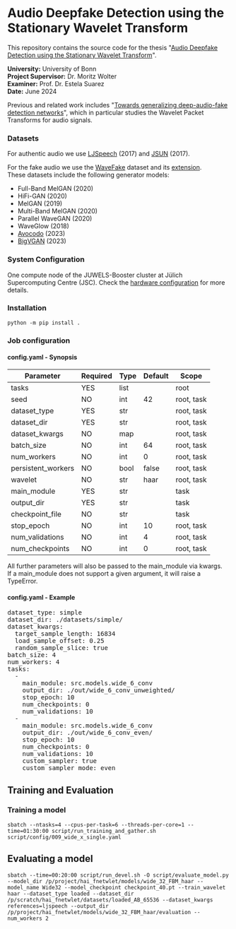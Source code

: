 # Audio Deepfake Detection using the Stationary Wavelet Transform

This repository contains the source code for the thesis "[Audio Deepfake Detection using the Stationary Wavelet Transform](https://doi.org/10.34734/FZJ-2024-04917)".


**University:** University of Bonn\
**Project Supervisor:** Dr. Moritz Wolter\
**Examiner:** Prof. Dr. Estela Suarez\
**Date:** June 2024 

Previous and related work includes "[Towards generalizing deep-audio-fake detection networks](https://openreview.net/pdf?id=RGewtLtvHz)", which in particular studies the Wavelet Packet Transforms for audio signals.

### Datasets

For authentic audio we use [LJSpeech](https://keithito.com/LJ-Speech-Dataset/) (2017) and [JSUN](https://arxiv.org/pdf/1711.00354) (2017).

For the fake audio we use the [WaveFake](https://zenodo.org/records/5642694) dataset and its [extension](https://zenodo.org/records/10512541).\
These datasets include the following generator models:
- Full-Band MelGAN (2020)
- HiFi-GAN (2020)
- MelGAN (2019)
- Multi-Band MelGAN (2020)
- Parallel WaveGAN (2020)
- WaveGlow (2018)
- [Avocodo](https://arxiv.org/pdf/2206.13404) (2023)
- [BigVGAN](https://arxiv.org/pdf/2206.04658) (2023)

### System Configuration

One compute node of the JUWELS-Booster cluster at Jülich Supercomputing Centre (JSC).
Check the [hardware configuration](evaluations/system) for more details.


### Installation

`python -m pip install .`

### Job configuration

#### config.yaml - Synopsis

| Parameter          | Required | Type | Default | Scope      |
|--------------------|----------|------|---------|------------|
| tasks              | YES      | list |         | root       |
| seed               | NO       | int  | 42      | root, task |
| dataset_type       | YES      | str  |         | root, task |
| dataset_dir        | YES      | str  |         | root, task |
| dataset_kwargs     | NO       | map  |         | root, task |
| batch_size         | NO       | int  | 64      | root, task |
| num_workers        | NO       | int  | 0       | root, task |
| persistent_workers | NO       | bool | false   | root, task |
| wavelet            | NO       | str  | haar    | root, task |
| main_module        | YES      | str  |         | task       |
| output_dir         | YES      | str  |         | task       |
| checkpoint_file    | NO       | str  |         | task       |
| stop_epoch         | NO       | int  | 10      | root, task |
| num_validations    | NO       | int  | 4       | root, task |
| num_checkpoints    | NO       | int  | 0       | root, task |

All further parameters will also be passed to the main_module via kwargs.\
If a main_module does not support a given argument, it will raise a TypeError.

#### config.yaml - Example

<pre>dataset_type: simple
dataset_dir: ./datasets/simple/
dataset_kwargs:
  target_sample_length: 16834
  load_sample_offset: 0.25
  random_sample_slice: true
batch_size: 4
num_workers: 4
tasks:
  -
    main_module: src.models.wide_6_conv
    output_dir: ./out/wide_6_conv_unweighted/
    stop_epoch: 10
    num_checkpoints: 0
    num_validations: 10
  -
    main_module: src.models.wide_6_conv
    output_dir: ./out/wide_6_conv_even/
    stop_epoch: 10
    num_checkpoints: 0
    num_validations: 10
    custom_sampler: true
    custom_sampler_mode: even
</pre>

## Training and Evaluation

### Training a model

`sbatch --ntasks=4 --cpus-per-task=6 --threads-per-core=1 --time=01:30:00 script/run_training_and_gather.sh script/config/009_wide_x_single.yaml`

## Evaluating a model

`sbatch --time=00:20:00 script/run_devel.sh -O script/evaluate_model.py --model_dir /p/project/hai_fnetwlet/models/wide_32_FBM_haar --model_name Wide32 --model_checkpoint checkpoint_40.pt --train_wavelet haar --dataset_type loaded --dataset_dir /p/scratch/hai_fnetwlet/datasets/loaded_AB_65536 --dataset_kwargs references=ljspeech --output_dir /p/project/hai_fnetwlet/models/wide_32_FBM_haar/evaluation --num_workers 2`